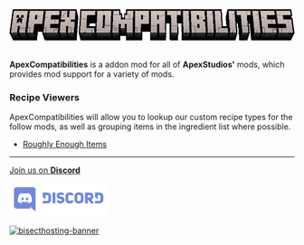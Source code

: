 <center><img src="https://raw.githubusercontent.com/ApexStudios-Dev/.github/refs/heads/master/assets/minecraft/new/apexcompatibilities.png" alt="mod-logo" width="622" height="55"></center>

<br>

**ApexCompatibilities** is a addon mod for all of **ApexStudios'** mods, which provides mod support for a variety of mods.

### **Recipe Viewers**
ApexCompatibilities will allow you to lookup our custom recipe types for the follow mods, as well as grouping items in the ingredient list where possible.
- [Roughly Enough Items](https://modrinth.com/mod/rei)

---

[Join us on **Discord**](https://discord.apexstudios.dev/)

[<img src="https://raw.githubusercontent.com/ApexStudios-Dev/.github/refs/heads/master/assets/third_party/discord_banner.svg" alt="discord-banner" width="174" height="59">](https://discord.apexstudios.dev/)

[![bisecthosting-banner](https://www.bisecthosting.com/partners/custom-banners/f4d8198a-6c2a-4d86-8d74-1977589e8ef7.webp)](https://www.bisecthosting.com/apexstudios)

